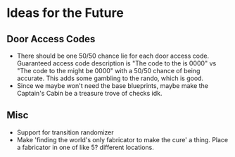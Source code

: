 # Ideas for the Future

## Door Access Codes
* There should be one 50/50 chance lie for each door access code. Guaranteed access code description is "The code to the <location> is 0000" vs "The code to the <location> might be 0000" with a 50/50 chance of being accurate. This adds some gambling to the rando, which is good.
* Since we maybe won't need the base blueprints, maybe make the Captain's Cabin be a treasure trove of checks idk.

## Misc
* Support for transition randomizer
* Make 'finding the world's only fabricator to make the cure' a thing. Place a fabricator in one of like 5? different locations.
